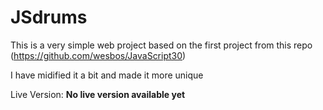 # JSdrums

This is a very simple web project based on the first project from this repo (https://github.com/wesbos/JavaScript30)

I have midified it a bit and made it more unique

Live Version: **No live version available yet**
